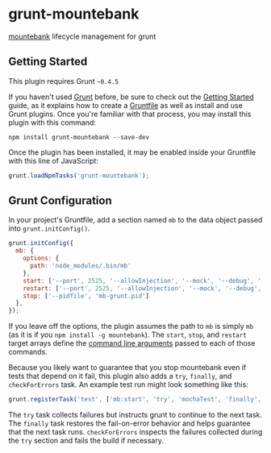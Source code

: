 # grunt-mountebank

[mountebank](http://www.mbtest.org) lifecycle management for grunt

## Getting Started

This plugin requires Grunt `~0.4.5`

If you haven't used [Grunt](http://gruntjs.com/) before, be sure to check out
the [Getting Started](http://gruntjs.com/getting-started) guide, as it explains
how to create a [Gruntfile](http://gruntjs.com/sample-gruntfile) as well as
install and use Grunt plugins. Once you're familiar with that process, you
may install this plugin with this command:

```shell
npm install grunt-mountebank --save-dev
```

Once the plugin has been installed, it may be enabled inside your Gruntfile with this line of JavaScript:

```js
grunt.loadNpmTasks('grunt-mountebank');
```

## Grunt Configuration

In your project's Gruntfile, add a section named `mb` to the data object passed into `grunt.initConfig()`.

```js
grunt.initConfig({
  mb: {
    options: {
      path: 'node_modules/.bin/mb'
    },
    start: ['--port', 2525, '--allowInjection', '--mock', '--debug', '--pidfile', 'mb-grunt.pid'],
    restart: ['--port', 2525, '--allowInjection', '--mock', '--debug', '--pidfile', 'mb-grunt.pid'],
    stop: ['--pidfile', 'mb-grunt.pid']
  },
});
```

If you leave off the options, the plugin assumes the path to `mb` is simply `mb` (as it is if you
`npm install -g mountebank`).  The `start`, `stop`, and `restart` target arrays define the [command
line arguments](http://www.mbtest.org/docs/commandLine) passed to each of those commands.

Because you likely want to guarantee that you stop mountebank even if tests that depend on it fail,
this plugin also adds a `try`, `finally`, and `checkForErrors` task.  An example test run might look
something like this:

```js
grunt.registerTask('test', ['mb:start', 'try', 'mochaTest', 'finally', 'mb:stop', 'checkForErrors']);
```

The `try` task collects failures but instructs grunt to continue to the next task.  The `finally` task
restores the fail-on-error behavior and helps guarantee that the next task runs.  `checkForErrors`
inspects the failures collected during the `try` section and fails the build if necessary.
